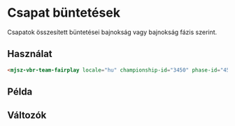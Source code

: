 # Csapat büntetések
Csapatok összesített büntetései bajnokság vagy bajnokság fázis szerint.

## Használat

```html
<mjsz-vbr-team-fairplay locale="hu" championship-id="3450" phase-id="45196" />
```

<!--@include: ./parts/phase.md-->

## Példa

<ClientOnly>
  <mjsz-vbr-team-fairplay
    locale="hu"
    championship-id="3450"
    phase-id="45196"
  />
</ClientOnly>

## Változók

<!--@include: ./parts/props-base.md-->
<!--@include: ./parts/props-team.md-->

